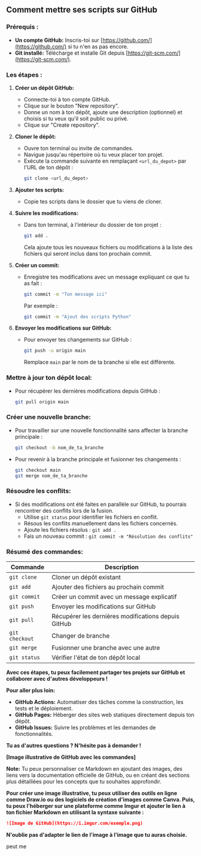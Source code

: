 ## **Comment mettre ses scripts sur GitHub**

### **Prérequis :**
* **Un compte GitHub:** Inscris-toi sur [https://github.com/](https://github.com/) si tu n'en as pas encore.
* **Git installé:** Télécharge et installe Git depuis [https://git-scm.com/](https://git-scm.com/).

### **Les étapes :**

1. **Créer un dépôt GitHub:**
   * Connecte-toi à ton compte GitHub.
   * Clique sur le bouton "New repository".
   * Donne un nom à ton dépôt, ajoute une description (optionnel) et choisis si tu veux qu'il soit public ou privé.
   * Clique sur "Create repository".

2. **Cloner le dépôt:**
   * Ouvre ton terminal ou invite de commandes.
   * Navigue jusqu'au répertoire où tu veux placer ton projet.
   * Exécute la commande suivante en remplaçant `<url_du_depot>` par l'URL de ton dépôt :
     ```bash
     git clone <url_du_depot>
     ```

3. **Ajouter tes scripts:**
   * Copie tes scripts dans le dossier que tu viens de cloner.

4. **Suivre les modifications:**
   * Dans ton terminal, à l'intérieur du dossier de ton projet :
     ```bash
     git add .
     ```
     Cela ajoute tous les nouveaux fichiers ou modifications à la liste des fichiers qui seront inclus dans ton prochain commit.

5. **Créer un commit:**
   * Enregistre tes modifications avec un message expliquant ce que tu as fait :
     ```bash
     git commit -m "Ton message ici"
     ```
     Par exemple :
     ```bash
     git commit -m "Ajout des scripts Python"
     ```

6. **Envoyer les modifications sur GitHub:**
   * Pour envoyer tes changements sur GitHub :
     ```bash
     git push -u origin main
     ```
     Remplace `main` par le nom de ta branche si elle est différente.

### **Mettre à jour ton dépôt local:**
* Pour récupérer les dernières modifications depuis GitHub :
  ```bash
  git pull origin main
  ```

### **Créer une nouvelle branche:**
* Pour travailler sur une nouvelle fonctionnalité sans affecter la branche principale :
  ```bash
  git checkout -b nom_de_ta_branche
  ```
* Pour revenir à la branche principale et fusionner tes changements :
  ```bash
  git checkout main
  git merge nom_de_ta_branche
  ```

### **Résoudre les conflits:**
* Si des modifications ont été faites en parallèle sur GitHub, tu pourrais rencontrer des conflits lors de la fusion.
  * Utilise `git status` pour identifier les fichiers en conflit.
  * Résous les conflits manuellement dans les fichiers concernés.
  * Ajoute les fichiers résolus : `git add .`
  * Fais un nouveau commit : `git commit -m "Résolution des conflits"`

### **Résumé des commandes:**
| Commande        | Description                                        |
|----------------|----------------------------------------------------|
| `git clone`     | Cloner un dépôt existant                             |
| `git add`       | Ajouter des fichiers au prochain commit             |
| `git commit`    | Créer un commit avec un message explicatif          |
| `git push`      | Envoyer les modifications sur GitHub                 |
| `git pull`      | Récupérer les dernières modifications depuis GitHub  |
| `git checkout`  | Changer de branche                                 |
| `git merge`     | Fusionner une branche avec une autre                 |
| `git status`     | Vérifier l'état de ton dépôt local                    |

**Avec ces étapes, tu peux facilement partager tes projets sur GitHub et collaborer avec d'autres développeurs !**

**Pour aller plus loin:**

* **GitHub Actions:** Automatiser des tâches comme la construction, les tests et le déploiement.
* **GitHub Pages:** Héberger des sites web statiques directement depuis ton dépôt.
* **GitHub Issues:** Suivre les problèmes et les demandes de fonctionnalités.

**Tu as d'autres questions ? N'hésite pas à demander !**

**[Image illustrative de GitHub avec les commandes]**

**Note:** Tu peux personnaliser ce Markdown en ajoutant des images, des liens vers la documentation officielle de GitHub, ou en créant des sections plus détaillées pour les concepts que tu souhaites approfondir. 

**Pour créer une image illustrative, tu peux utiliser des outils en ligne comme Draw.io ou des logiciels de création d'images comme Canva. Puis, tu peux l'héberger sur une plateforme comme Imgur et ajouter le lien à ton fichier Markdown en utilisant la syntaxe suivante :**

```markdown
![Image de GitHub](https://i.imgur.com/exemple.png)
```

**N'oublie pas d'adapter le lien de l'image à l'image que tu auras choisie.**

peut me 